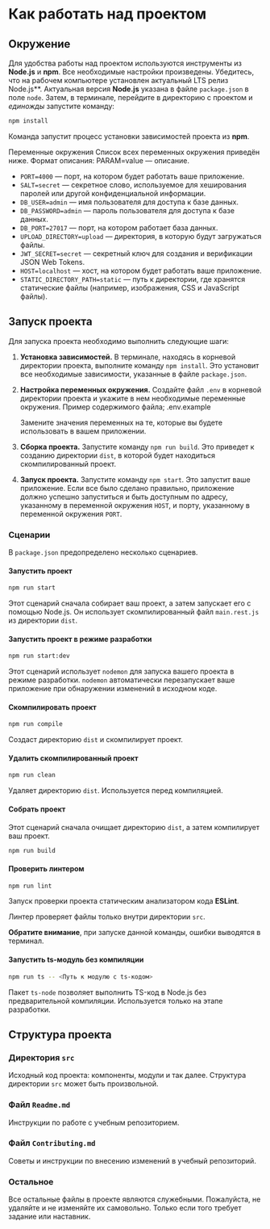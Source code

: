 # Как работать над проектом

## Окружение

Для удобства работы над проектом используются инструменты из **Node.js** и **npm**. Все необходимые настройки произведены. Убедитесь, что на рабочем компьютере установлен актуальный LTS релиз Node.js**. Актуальная версия **Node.js** указана в файле `package.json` в поле `node`. Затем, в терминале, перейдите в директорию с проектом и _единожды_ запустите команду:

```bash
npm install
```

Команда запустит процесс установки зависимостей проекта из **npm**.

Переменные окружения
Список всех переменных окружения приведён ниже. Формат описания: PARAM=value — описание.

- `PORT=4000` — порт, на котором будет работать ваше приложение.
- `SALT=secret` — секретное слово, используемое для хеширования паролей или другой конфиденциальной информации.
- `DB_USER=admin` — имя пользователя для доступа к базе данных.
- `DB_PASSWORD=admin` — пароль пользователя для доступа к базе данных.
- `DB_PORT=27017` — порт, на котором работает база данных.
- `UPLOAD_DIRECTORY=upload` — директория, в которую будут загружаться файлы.
- `JWT_SECRET=secret` — секретный ключ для создания и верификации JSON Web Tokens.
- `HOST=localhost` — хост, на котором будет работать ваше приложение.
- `STATIC_DIRECTORY_PATH=static` — путь к директории, где хранятся статические файлы (например, изображения, CSS и JavaScript файлы).

## Запуск проекта

Для запуска проекта необходимо выполнить следующие шаги:

1. **Установка зависимостей.** В терминале, находясь в корневой директории проекта, выполните команду `npm install`. Это установит все необходимые зависимости, указанные в файле `package.json`.

2. **Настройка переменных окружения.** Создайте файл `.env` в корневой директории проекта и укажите в нем необходимые переменные окружения. Пример содержимого файла; .env.example

   Замените значения переменных на те, которые вы будете использовать в вашем приложении.

3. **Сборка проекта.** Запустите команду `npm run build`. Это приведет к созданию директории `dist`, в которой будет находиться скомпилированный проект.

4. **Запуск проекта.** Запустите команду `npm start`. Это запустит ваше приложение. Если все было сделано правильно, приложение должно успешно запуститься и быть доступным по адресу, указанному в переменной окружения `HOST`, и порту, указанному в переменной окружения `PORT`.

### Сценарии

В `package.json` предопределено несколько сценариев.

#### Запустить проект

```bash
npm run start
```

Этот сценарий сначала собирает ваш проект, а затем запускает его с помощью Node.js. Он использует скомпилированный файл `main.rest.js` из директории `dist`.

#### Запустить проект в режиме разработки

```bash
npm run start:dev
```

Этот сценарий использует `nodemon` для запуска вашего проекта в режиме разработки. `nodemon` автоматически перезапускает ваше приложение при обнаружении изменений в исходном коде.


#### Скомпилировать проект

```bash
npm run compile
```

Создаст директорию `dist` и скомпилирует проект.

#### Удалить скомпилированный проект

```bash
npm run clean
```

Удаляет директорию `dist`. Используется перед компиляцией.

#### Собрать проект

Этот сценарий сначала очищает директорию `dist`, а затем компилирует ваш проект.

```bash
npm run build
```

#### Проверить линтером

```bash
npm run lint
```

Запуск проверки проекта статическим анализатором кода **ESLint**.

Линтер проверяет файлы только внутри директории `src`.

**Обратите внимание**, при запуске данной команды, ошибки выводятся в терминал.

#### Запустить ts-модуль без компиляции

```bash
npm run ts -- <Путь к модулю с ts-кодом>
```

Пакет `ts-node` позволяет выполнить TS-код в Node.js без предварительной компиляции. Используется только на этапе разработки.

## Структура проекта

### Директория `src`

Исходный код проекта: компоненты, модули и так далее. Структура директории `src` может быть произвольной.

### Файл `Readme.md`

Инструкции по работе с учебным репозиторием.

### Файл `Contributing.md`

Советы и инструкции по внесению изменений в учебный репозиторий.

### Остальное

Все остальные файлы в проекте являются служебными. Пожалуйста, не удаляйте и не изменяйте их самовольно. Только если того требует задание или наставник.
